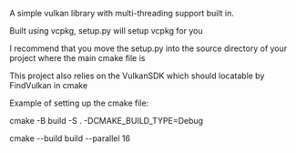 A simple vulkan library with multi-threading support built in. 

Built using vcpkg, setup.py will setup vcpkg for you

I recommend that you move the setup.py into the source directory of your project where the main cmake file is

This project also relies on the VulkanSDK which should locatable by FindVulkan in cmake

Example of setting up the cmake file:

cmake -B build -S . -DCMAKE_BUILD_TYPE=Debug

cmake --build build --parallel 16
